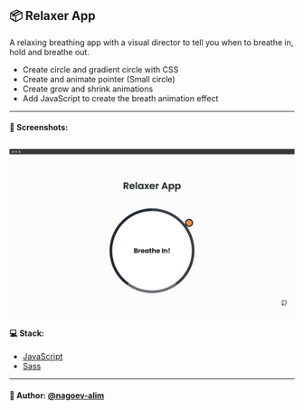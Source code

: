 ## 📦 Relaxer App

A relaxing breathing app with a visual director to tell you when to breathe in, hold and breathe out.

- Create circle and gradient circle with CSS
- Create and animate pointer (Small circle)
- Create grow and shrink animations
- Add JavaScript to create the breath animation effect

---
#### 🌄 Screenshots:
![App Screenshot](assets/images/preview.png)
-----

#### 💻 Stack:

- [JavaScript](https://learn.javascript.ru/)
- [Sass](https://sass-lang.com/)

-----
#### 🙌 Author: [@nagoev-alim](https://github.com/nagoev-alim)
